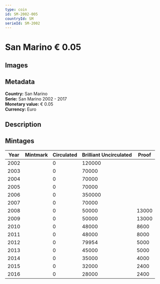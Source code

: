 ```yaml
---
type: coin
id: SM-2002-005
countryId: SM
serieId: SM-2002
---
```


# San Marino € 0.05

## Images


## Metadata

**Country:** San Marino\
**Serie:** San Marino 2002 - 2017\
**Monetary value:** € 0.05\
**Currency:** Euro

## Description


## Mintages
| Year | Mintmark | Circulated | Brilliant Uncirculated | Proof |
| ---- | -------- | ---------- | ---------------------- | ----- |
| 2002 |  | 0| 120000 |  |
| 2003 |  | 0| 70000 |  |
| 2004 |  | 0| 70000 |  |
| 2005 |  | 0| 70000 |  |
| 2006 |  | 0| 350000 |  |
| 2007 |  | 0| 70000 |  |
| 2008 |  | 0| 50000 | 13000 |
| 2009 |  | 0| 50000 | 13000 |
| 2010 |  | 0| 48000 | 8600 |
| 2011 |  | 0| 48000 | 8000 |
| 2012 |  | 0| 79954 | 5000 |
| 2013 |  | 0| 45000 | 5000 |
| 2014 |  | 0| 35000 | 4000 |
| 2015 |  | 0| 32000 | 2400 |
| 2016 |  | 0| 28000 | 2400 |
